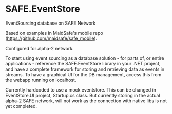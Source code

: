 # SAFE.EventStore
EventSourcing database on SAFE Network

Based on examples in MaidSafe's mobile repo (https://github.com/maidsafe/safe_mobile).

Configured for alpha-2 network.

To start using event sourcing as a database solution - for parts of, or entire applications - reference the SAFE.EventStore library in 
your .NET project, and have a complete framework for storing and retrieving data as events in streams.
To have a graphical UI for the DB management, access this from the webapp running on localhost.

Currently hardcoded to use a mock eventstore.
This can be changed in EventStore.UI project, Startup.cs class. 
But currently storing in the actual alpha-2 SAFE network, will not work as the connection with native libs is not yet completed.
